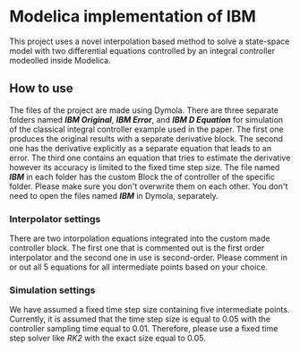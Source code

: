 # Modelica implementation of IBM
This project uses a novel interpolation based method to solve a state-space model with two differential equations controlled by an integral controller modeolled inside Modelica.

## How to use
The files of the project are made using Dymola. There are three separate folders named __*IBM Original*__, __*IBM Error*__, and __*IBM D Equation*__ for simulation of the classical integral controller example used in the paper. The first one produces the original results with a separate derivative block. The second one has the derivative explicitly as a separate equation that leads to an error. The third one contains an equation that tries to estimate the derivative however its accuracy is limited to the fixed time step size.
The file named __*IBM*__ in each folder has the custom Block the of controller of the specific folder. Please make sure you don't overwrite them on each other.
You don't need to open the files named __*IBM*__ in Dymola, separately.

### Interpolator settings
There are two intorpolation equations integrated into the custom made controller block. The first one that is commented out is the first order interpolator and the second one in use is second-order. Please comment in or out all 5 equations for all intermediate points based on your choice.

### Simulation settings

We have assumed a fixed time step size containing five intermediate points. Currently, it is assumed that the time step size is equal to 0.05 with the controller sampling time equal to 0.01. Therefore, please use a fixed time step solver like *RK2* with the exact size equal to 0.05.
